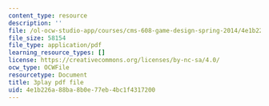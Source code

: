```yaml
---
content_type: resource
description: ''
file: /ol-ocw-studio-app/courses/cms-608-game-design-spring-2014/4e1b226a88ba8b0e77eb4bc1f4317200_1506659.pdf
file_size: 58154
file_type: application/pdf
learning_resource_types: []
license: https://creativecommons.org/licenses/by-nc-sa/4.0/
ocw_type: OCWFile
resourcetype: Document
title: 3play pdf file
uid: 4e1b226a-88ba-8b0e-77eb-4bc1f4317200
---
```

